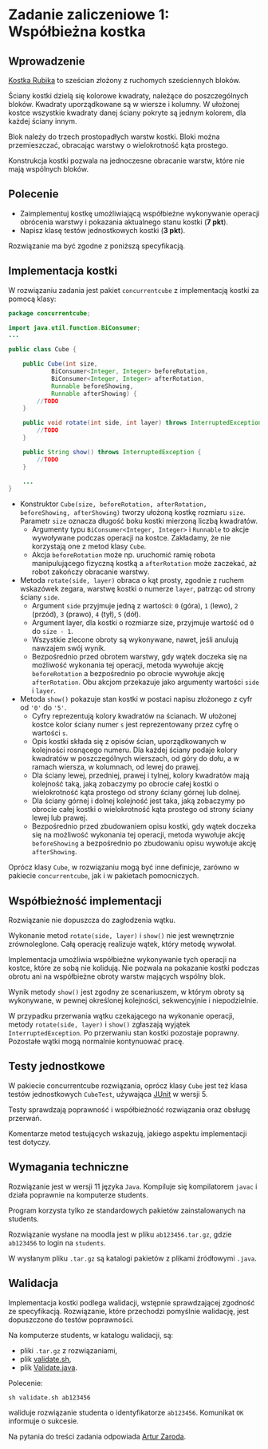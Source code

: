 # Zadanie zaliczeniowe 1: Współbieżna kostka

## Wprowadzenie
[Kostka Rubika](https://en.wikipedia.org/wiki/Rubik%27s_Cube) to sześcian złożony z ruchomych sześciennych bloków.

Ściany kostki dzielą się kolorowe kwadraty, należące do poszczególnych bloków. Kwadraty uporządkowane są w wiersze i kolumny. W ułożonej kostce wszystkie kwadraty danej ściany pokryte są jednym kolorem, dla każdej ściany innym.

Blok należy do trzech prostopadłych warstw kostki. Bloki można przemieszczać, obracając warstwy o wielokrotność kąta prostego.

Konstrukcja kostki pozwala na jednoczesne obracanie warstw, które nie mają wspólnych bloków.

## Polecenie
- Zaimplementuj kostkę umożliwiającą współbieżne wykonywanie operacji obrócenia warstwy i pokazania aktualnego stanu kostki (**7 pkt**).
- Napisz klasę testów jednostkowych kostki (**3 pkt**).

Rozwiązanie ma być zgodne z poniższą specyfikacją.

## Implementacja kostki
W rozwiązaniu zadania jest pakiet `concurrentcube` z implementacją kostki za pomocą klasy:
```java
package concurrentcube;

import java.util.function.BiConsumer;
...

public class Cube {

    public Cube(int size,
            BiConsumer<Integer, Integer> beforeRotation,
            BiConsumer<Integer, Integer> afterRotation,
            Runnable beforeShowing,
            Runnable afterShowing) {
        //TODO
    }

    public void rotate(int side, int layer) throws InterruptedException {
        //TODO
    }

    public String show() throws InterruptedException {
        //TODO
    }

    ...
}
```
- Konstruktor `Cube(size, beforeRotation, afterRotation, beforeShowing, afterShowing)` tworzy ułożoną kostkę rozmiaru `size`. Parametr `size` oznacza długość boku kostki mierzoną liczbą kwadratów.
    - Argumenty typu `BiConsumer<Integer, Integer>` i `Runnable` to akcje wywoływane podczas operacji na kostce. Zakładamy, że nie korzystają one z metod klasy `Cube`.
    - Akcja `beforeRotation` może np. uruchomić ramię robota manipulującego fizyczną kostką a `afterRotation` może zaczekać, aż robot zakończy obracanie warstwy.
- Metoda `rotate(side, layer)` obraca o kąt prosty, zgodnie z ruchem wskazówek zegara, warstwę kostki o numerze `layer`, patrząc od strony ściany `side`.
    - Argument `side` przyjmuje jedną z wartości: `0` (góra), `1` (lewo), `2` (przód), `3` (prawo), `4` (tył), `5` (dół).
    - Argument layer, dla kostki o rozmiarze size, przyjmuje wartość od `0` do `size - 1`.
    - Wszystkie zlecone obroty są wykonywane, nawet, jeśli anulują nawzajem swój wynik.
    - Bezpośrednio przed obrotem warstwy, gdy wątek doczeka się na możliwość wykonania tej operacji, metoda wywołuje akcję `beforeRotation` a bezpośrednio po obrocie wywołuje akcję `afterRotation`. Obu akcjom przekazuje jako argumenty wartości `side` i `layer`.
- Metoda `show()` pokazuje stan kostki w postaci napisu złożonego z cyfr od `'0'` do `'5'`.
    - Cyfry reprezentują kolory kwadratów na ścianach. W ułożonej kostce kolor ściany numer `s` jest reprezentowany przez cyfrę o wartości `s`.
    - Opis kostki składa się z opisów ścian, uporządkowanych w kolejności rosnącego numeru. Dla każdej ściany podaje kolory kwadratów w poszczególnych wierszach, od góry do dołu, a w ramach wiersza, w kolumnach, od lewej do prawej.
    - Dla ściany lewej, przedniej, prawej i tylnej, kolory kwadratów mają kolejność taką, jaką zobaczymy po obrocie całej kostki o wielokrotność kąta prostego od strony ściany górnej lub dolnej.
    - Dla ściany górnej i dolnej kolejność jest taka, jaką zobaczymy po obrocie całej kostki o wielokrotność kąta prostego od strony ściany lewej lub prawej.
    - Bezpośrednio przed zbudowaniem opisu kostki, gdy wątek doczeka się na możliwość wykonania tej operacji, metoda wywołuje akcję `beforeShowing` a bezpośrednio po zbudowaniu opisu wywołuje akcję `afterShowing`.

Oprócz klasy `Cube`, w rozwiązaniu mogą być inne definicje, zarówno w pakiecie `concurrentcube`, jak i w pakietach pomocniczych.

## Współbieżność implementacji
Rozwiązanie nie dopuszcza do zagłodzenia wątku.

Wykonanie metod `rotate(side, layer)` i `show()` nie jest wewnętrznie zrównoleglone. Całą operację realizuje wątek, który metodę wywołał.

Implementacja umożliwia współbieżne wykonywanie tych operacji na kostce, które ze sobą nie kolidują. Nie pozwala na pokazanie kostki podczas obrotu ani na współbieżne obroty warstw mających wspólny blok.

Wynik metody `show()` jest zgodny ze scenariuszem, w którym obroty są wykonywane, w pewnej określonej kolejności, sekwencyjnie i niepodzielnie.

W przypadku przerwania wątku czekającego na wykonanie operacji, metody `rotate(side, layer)` i `show()` zgłaszają wyjątek `InterruptedException`. Po przerwaniu stan kostki pozostaje poprawny. Pozostałe wątki mogą normalnie kontynuować pracę.

## Testy jednostkowe
W pakiecie concurrentcube rozwiązania, oprócz klasy `Cube` jest też klasa testów jednostkowych `CubeTest`, używająca [JUnit](https://en.wikipedia.org/wiki/JUnit) w wersji 5.

Testy sprawdzają poprawność i współbieżność rozwiązania oraz obsługę przerwań.

Komentarze metod testujących wskazują, jakiego aspektu implementacji test dotyczy.

## Wymagania techniczne
Rozwiązanie jest w wersji 11 języka `Java`. Kompiluje się kompilatorem `javac` i działa poprawnie na komputerze students.

Program korzysta tylko ze standardowych pakietów zainstalowanych na students.

Rozwiązanie wysłane na moodla jest w pliku `ab123456.tar.gz`, gdzie `ab123456` to login na `students`.

W wysłanym pliku `.tar.gz` są katalogi pakietów z plikami źródłowymi `.java`.

## Walidacja
Implementacja kostki podlega walidacji, wstępnie sprawdzającej zgodność ze specyfikacją. Rozwiązanie, które przechodzi pomyślnie walidację, jest dopuszczone do testów poprawności.

Na komputerze students, w katalogu walidacji, są:
- pliki `.tar.gz` z rozwiązaniami,
- plik [validate.sh](https://github.com/kfernandez31/PW-1-Rubiks-Cube/blob/main/validate.sh),
- plik [Validate.java](https://github.com/kfernandez31/PW-1-Rubiks-Cube/blob/main/Validate.java).

Polecenie:
```
sh validate.sh ab123456
```
waliduje rozwiązanie studenta o identyfikatorze `ab123456`. Komunikat `OK` informuje o sukcesie.

Na pytania do treści zadania odpowiada [Artur Zaroda](mailto:zaroda@mimuw.edu.pl).
